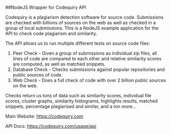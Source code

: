 ##NodeJS Wrapper for Codequiry API 

Codequiry is a plagiarism detection software for source code. Submissions are checked with billions of sources on the web as well as checked in a group of local submissions. This is a NodeJS example application for the API to check code plagiarism and similarity.

The API allows us to run multiple different tests on source code files: 
1. Peer Check - Given a group of submissions as individual zip files, all lines of code are compared to each other and relative similarity scores are computed, as well as matched snippets. 
2. Database Check - Checks submissions against popular repositories and public sources of code.
3. Web Check - Does a full check of code with over 2 billion public sources on the web. 

Checks return us tons of data such as similarity scores, individual file scores, cluster graphs, similarity histograms, highlights results, matched snippets, percentage plagiarised and similar, and a ton more... 

Main Website: 
https://codequiry.com

API Docs:
https://codequiry.com/usage/api
